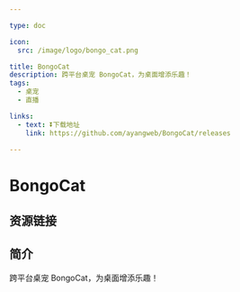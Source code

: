 ```yaml
---

type: doc

icon:
  src: /image/logo/bongo_cat.png

title: BongoCat
description: 跨平台桌宠 BongoCat，为桌面增添乐趣！
tags:
  - 桌宠
  - 直播

links:
  - text: ⏬下载地址
    link: https://github.com/ayangweb/BongoCat/releases

---
```


<ShowLogo />

# BongoCat

<ShowTags />

<ShowBreadcrumb />

## 资源链接

<ShowLinks />

## 简介

跨平台桌宠 BongoCat，为桌面增添乐趣！
